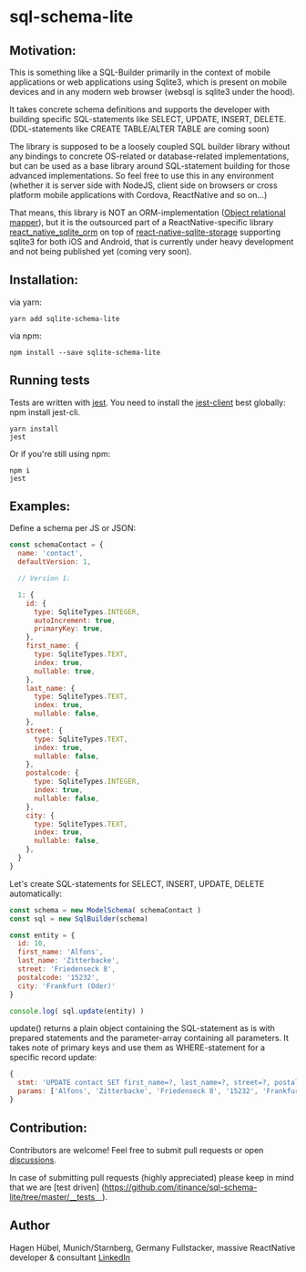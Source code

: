 # sql-schema-lite

## Motivation:

This is something like a SQL-Builder primarily in the context of mobile applications or web
applications using Sqlite3, which is present on mobile devices and in any modern web browser (websql is sqlite3 under the hood).

It takes concrete schema definitions and supports the developer with building
specific SQL-statements like SELECT, UPDATE, INSERT, DELETE.
(DDL-statements like CREATE TABLE/ALTER TABLE are coming soon)

The library is supposed to be a loosely coupled SQL builder library
without any bindings to concrete OS-related or database-related implementations, but
can be used as a base library around SQL-statement building for those advanced implementations.
So feel free to use this in any environment (whether it is server side with NodeJS, client side
on browsers or cross platform mobile applications with Cordova, ReactNative and so on...)

That means, this library is NOT an ORM-implementation ([Object relational mapper](https://en.wikipedia.org/wiki/Object-relational_mapping)), but it is the
outsourced part of a ReactNative-specific library [react_native_sqlite_orm](https://github.com/itinance/react_native_sqlite_orm)
on top of [react-native-sqlite-storage](https://github.com/andpor/react-native-sqlite-storage/) supporting sqlite3 for both
iOS and Android, that is currently under heavy development and not being published yet (coming very soon).

## Installation:

via yarn:

```
yarn add sqlite-schema-lite
```

via npm:

```
npm install --save sqlite-schema-lite
```

## Running tests

Tests are written with [jest](https://github.com/facebook/jest/). You need to install
the [jest-client](https://www.npmjs.com/package/jest-cli) best globally: npm install jest-cli.

```
yarn install
jest
```

Or if you're still using npm:

```
npm i
jest
```
 

## Examples:

Define a schema per JS or JSON:

```javascript
const schemaContact = {
  name: 'contact',
  defaultVersion: 1,

  // Version 1:

  1: {
    id: {
      type: SqliteTypes.INTEGER,
      autoIncrement: true,
      primaryKey: true,
    },
    first_name: {
      type: SqliteTypes.TEXT,
      index: true,
      nullable: true,
    },
    last_name: {
      type: SqliteTypes.TEXT,
      index: true,
      nullable: false,
    },
    street: {
      type: SqliteTypes.TEXT,
      index: true,
      nullable: false,
    },
    postalcode: {
      type: SqliteTypes.INTEGER,
      index: true,
      nullable: false,
    },
    city: {
      type: SqliteTypes.TEXT,
      index: true,
      nullable: false,
    },
  }
}
```

Let's create SQL-statements for SELECT, INSERT, UPDATE, DELETE automatically:

```javascript
const schema = new ModelSchema( schemaContact )
const sql = new SqlBuilder(schema)

const entity = {
  id: 10,
  first_name: 'Alfons',
  last_name: 'Zitterbacke',
  street: 'Friedenseck 8',
  postalcode: '15232',
  city: 'Frankfurt (Oder)'
}

console.log( sql.update(entity) )
```

update() returns a plain object containing the SQL-statement as is with prepared statements
and the parameter-array containing all parameters. It takes note of primary keys
and use them as WHERE-statement for a specific record update:

```javascript
{
  stmt: 'UPDATE contact SET first_name=?, last_name=?, street=?, postalcode=?, city=? WHERE id=?',
  params: ['Alfons', 'Zitterbacke', 'Friedenseck 8', '15232', 'Frankfurt (Oder)', 10]
}
```

## Contribution:

Contributors are welcome! Feel free to submit pull requests or open [discussions](https://github.com/itinance/sql-schema-lite/issues).

In case of submitting pull requests (highly appreciated) please keep in mind that we are [test driven] (https://github.com/itinance/sql-schema-lite/tree/master/__tests__).

## Author

Hagen Hübel, Munich/Starnberg, Germany
Fullstacker, massive ReactNative developer & consultant
[LinkedIn](https://www.linkedin.com/in/hagenhuebel)
